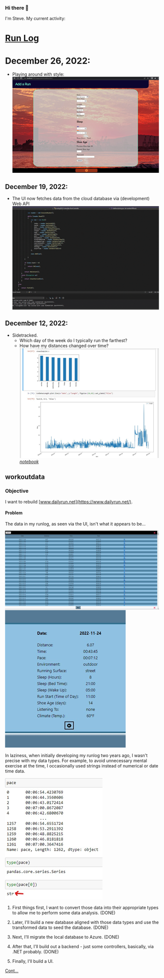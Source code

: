 ### Hi there 👋

<p>I'm Steve. My current activity:</p> 

# [Run Log](https://github.com/sbogucki12/workoutdata)

# December 26, 2022: 

* Playing around with style: 
![addrun-style-12262022.jpg](https://raw.githubusercontent.com/sbogucki12/workoutdata/main/images/addrun-style-12262022.jpg "addrun-style-12262022.jpg")

## December 19, 2022: 

* The UI now fetches data from the cloud database via (development) Web API 
![ui-fetch-gif.gif](https://raw.githubusercontent.com/sbogucki12/workoutdata/main/images/ui-fetch-gif.gif "ui-fetch-gif.gif")

## December 12, 2022: 

* Sidetracked. 
  * Which day of the week do I typically run the farthest? 
  * How have my distances changed over time?  
![runDistances](https://raw.githubusercontent.com/sbogucki12/workoutdata/main/images/runDistances.jpg "runDistances.jpg")
*[notebook](https://github.com/sbogucki12/workoutdata/blob/main/.ipynb_checkpoints/run-analysis-checkpoint.ipynb)*


## workoutdata

### Objective

I want to rebuild [www.dailyrun.net](https://www.dailyrun.net/). 

#### Problem

The data in my runlog, as seen via the UI, isn't what it appears to be...

![runlogUI-original.jpg](https://raw.githubusercontent.com/sbogucki12/workoutdata/main/images/runlogUI-original.jpg "runlogUI-original.jpg")
![runlogUI-original-detail.jpg](https://raw.githubusercontent.com/sbogucki12/workoutdata/main/images/runlogUI-original-detail.jpg "runlogUI-original-detail.jpg")

In laziness, when initially developing my runlog two years ago, I wasn't precise with my data types.  For example, to avoid unnecessary mental exercise at the time, I occasionally used strings instead of numerical or date time data.  

![data-problem-pace.jpg](https://raw.githubusercontent.com/sbogucki12/workoutdata/main/images/data-problem-pace.jpg "data-problem-pace.jpg")

1. First things first, I want to convert those data into their appropriate types to allow me to perform some data analysis. (DONE)

2. Later, I'll build a new database aligned with those data types and use the transformed data to seed the database. (DONE) 

3. Next, I'll migrate the local database to Azure. (DONE) 

4. After that, I'll build out a backend - just some controllers, basically, via .NET probably. (DONE)

5. Finally, I'll build a UI. 


[Cont...](https://github.com/sbogucki12/workoutdata)
  
